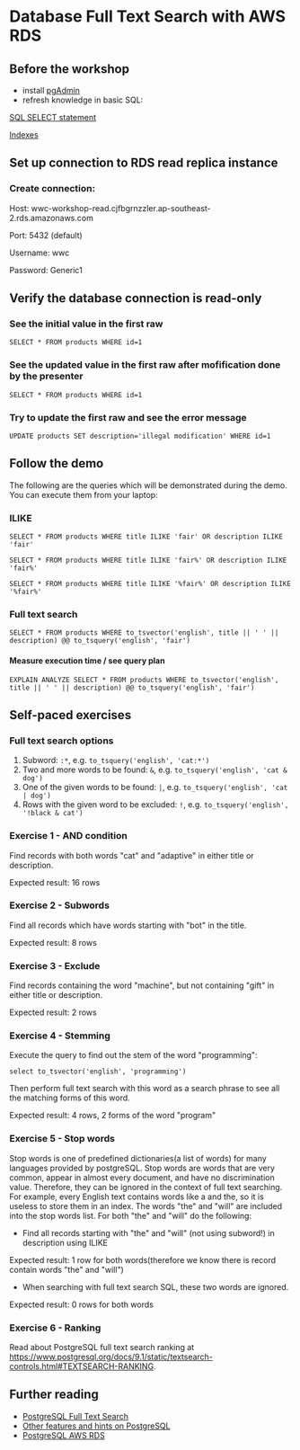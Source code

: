 # Database Full Text Search with AWS RDS

## Before the workshop
- install [pgAdmin](https://www.pgadmin.org/download/)
- refresh knowledge in basic SQL:

[SQL SELECT statement](http://www.w3schools.com/sql/sql_select.asp)


[Indexes](http://postgresguide.com/performance/indexes.html)

## Set up connection to RDS read replica instance
### Create connection:

Host: wwc-workshop-read.cjfbgrnzzler.ap-southeast-2.rds.amazonaws.com

Port: 5432 (default)

Username: wwc

Password: Generic1

## Verify the database connection is read-only

### See the initial value in the first raw
`SELECT * FROM products WHERE id=1`

### See the updated value in the first raw after mofification done by the presenter
`SELECT * FROM products WHERE id=1`

### Try to update the first raw and see the error message
`UPDATE products SET description='illegal modification' WHERE id=1`


## Follow the demo
The following are the queries which will be demonstrated during the demo. You can execute them from your laptop:
### ILIKE
`SELECT * FROM products WHERE title ILIKE 'fair' OR description ILIKE 'fair'`

`SELECT * FROM products WHERE title ILIKE 'fair%' OR description ILIKE 'fair%'`

`SELECT * FROM products WHERE title ILIKE '%fair%' OR description ILIKE '%fair%'`

### Full text search
`SELECT * FROM products
WHERE to_tsvector('english', title || ' ' || description) @@ to_tsquery('english', 'fair')`

#### Measure execution time / see query plan
`EXPLAIN ANALYZE SELECT * FROM products
WHERE to_tsvector('english', title || ' ' || description) @@ to_tsquery('english', 'fair')`

## Self-paced exercises
### Full text search options
1. Subword: `:*`, e.g. `to_tsquery('english', 'cat:*')`
2. Two and more words to be found: `&`, e.g. `to_tsquery('english', 'cat & dog')`
3. One of the given words to be found: `|`, e.g. `to_tsquery('english', 'cat | dog')`
4. Rows with the given word to be excluded: `!`, e.g. `to_tsquery('english', '!black & cat')`

### Exercise 1 - AND condition
Find records with both words "cat" and "adaptive" in either title or description.

Expected result: 16 rows

### Exercise 2 - Subwords
Find all records which have words starting with "bot" in the title.

Expected result: 8 rows

### Exercise 3 - Exclude
Find records containing the word "machine", but not containing "gift" in either title or description. 

Expected result: 2 rows

### Exercise 4 - Stemming
Execute the query to find out the stem of the word "programming":

`select to_tsvector('english', 'programming')`

Then perform full text search with this word as a search phrase to see all the matching forms of this word.

Expected result: 4 rows, 2 forms of the word "program"

### Exercise 5 - Stop words
Stop words is one of predefined dictionaries(a list of words) for many languages provided by postgreSQL. Stop words are words that are very common, appear in almost every document, and have no discrimination value. Therefore, they can be ignored in the context of full text searching. For example, every English text contains words like a and the, so it is useless to store them in an index.
The words "the" and "will" are included into the stop words list. For both "the" and "will" do the following:

- Find all records starting with "the" and "will" (not using subword!) in description using ILIKE

Expected result: 1 row for both words(therefore we know there is record contain words "the" and "will")

- When searching with full text search SQL, these two words are ignored.

Expected result: 0 rows for both words

### Exercise 6 - Ranking
Read about PostgreSQL full text search ranking at https://www.postgresql.org/docs/9.1/static/textsearch-controls.html#TEXTSEARCH-RANKING.

## Further reading
- [PostgreSQL Full Text Search](https://www.postgresql.org/docs/9.1/static/textsearch-intro.html)
- [Other features and hints on PostgreSQL](http://postgresguide.com/)
- [PostgreSQL AWS RDS](https://aws.amazon.com/rds/postgresql/)
